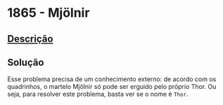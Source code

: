 # 1865 - Mjölnir

## [Descrição](https://www.beecrowd.com.br/judge/pt/problems/view/1865)

## Solução

Esse problema precisa de um conhecimento externo: de acordo com os quadrinhos, o martelo Mjölnir só pode ser erguido pelo próprio Thor. Ou seja, para resolver este problema, basta ver se o nome é `Thor`.